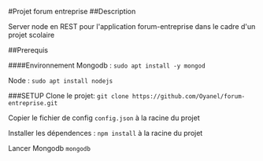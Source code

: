 #Projet forum entreprise
##Description

Server node en REST pour l'application forum-entreprise dans le cadre d'un projet scolaire

##Prerequis

####Environnement
Mongodb : `sudo apt install -y mongod`

Node : `sudo apt install nodejs`


###SETUP
Clone le projet: `git clone https://github.com/Oyanel/forum-entreprise.git`

Copier le fichier de config `config.json` à la racine du projet

Installer les dépendences : `npm install` à la racine du projet

Lancer Mongodb `mongodb`